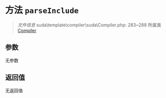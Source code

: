 # 方法 `parseInclude`

> *文件信息* suda\template\compiler\suda\Compiler.php: 283~288
> 所属类 [Compiler](../Compiler.md)




## 参数


无参数


## 返回值

无返回值
